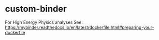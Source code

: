 # custom-binder
For High Energy Physics analyses
See:
https://mybinder.readthedocs.io/en/latest/dockerfile.html#preparing-your-dockerfile
